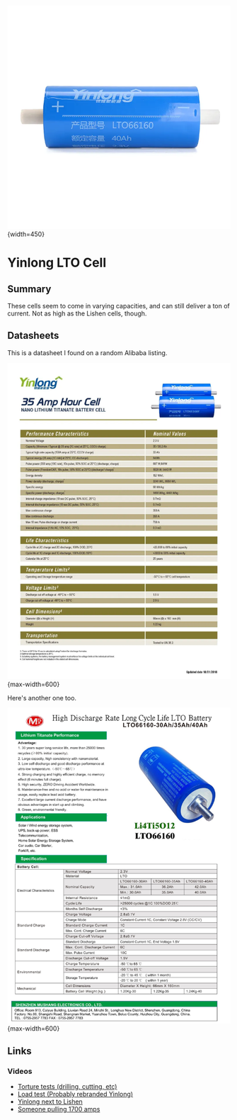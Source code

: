 ![Yinlong cell](./YinlongLTO.webp){width=450}

# Yinlong LTO Cell

## Summary
These cells seem to come in varying capacities, and can still deliver a ton of current. Not as high as the Lishen cells, though.

## Datasheets
This is a datasheet I found on a random Alibaba listing.

![Yinlong Datasheet](./Datasheet.png){max-width=600}

Here's another one too.
  
![Another Yinlong Datasheet](./Datasheet2.jpg){max-width=600}

## Links

### Videos
 - [Torture tests (drilling, cutting, etc)](https://www.youtube.com/watch?v=eAUYbSDEy6I)
 - [Load test (Probably rebranded Yinlong)](https://www.youtube.com/watch?v=X773lrAI3r0)
 - [Yinlong next to Lishen](https://www.youtube.com/watch?v=p5-nHNJn8WQ)
 - [Someone pulling 1700 amps](https://www.youtube.com/watch?v=mLunf10SegA)